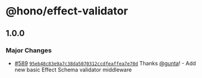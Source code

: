 # @hono/effect-validator

## 1.0.0

### Major Changes

- [#589](https://github.com/honojs/middleware/pull/589) [`95eb48c83e9a7c38da5070312ccdfeaffea7e70d`](https://github.com/honojs/middleware/commit/95eb48c83e9a7c38da5070312ccdfeaffea7e70d) Thanks [@gunta](https://github.com/gunta)! - Add new basic Effect Schema validator middleware
